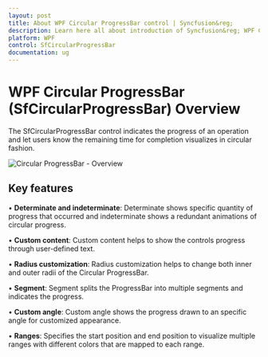 ```yaml
---
layout: post
title: About WPF Circular ProgressBar control | Syncfusion&reg;
description: Learn here all about introduction of Syncfusion&reg; WPF Circular ProgressBar (SfCircularProgressBar) control, its elements and more details.
platform: WPF
control: SfCircularProgressBar
documentation: ug
---
```


# WPF Circular ProgressBar (SfCircularProgressBar) Overview

The SfCircularProgressBar control indicates the progress of an operation and let users know the remaining time for completion visualizes in circular fashion.

![Circular ProgressBar - Overview](Overview_images/Overview.png)

## Key features

• **Determinate and indeterminate**: Determinate shows specific quantity of progress that occurred and indeterminate shows a redundant animations of circular progress.

• **Custom content**: Custom content helps to show the controls progress through user-defined text.

• **Radius customization**: Radius customization helps to change both inner and outer radii of the Circular ProgressBar.

• **Segment**: Segment splits the ProgressBar into multiple segments and indicates the progress.

• **Custom angle**: Custom angle shows the progress drawn to an specific angle for customized appearance.

• **Ranges**: Specifies the start position and end position to visualize multiple ranges with different colors that are mapped to each range.



